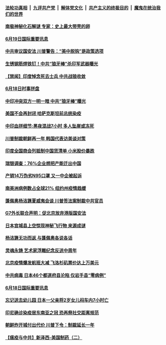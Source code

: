 ####  [法轮功真相](../../../../basic/blob/master/README.md?t=06192002) &nbsp;|&nbsp; [九评共产党](../../../../9ping.md/blob/master/README.md?t=06192002) &nbsp;|&nbsp; [解体党文化](../../../../jtdwh.md/blob/master/README.md?t=06192002)  &nbsp;|&nbsp; [共产主义的终极目的](../../../../gczydzjmd.md/blob/master/README.md?t=06192002) &nbsp;|&nbsp; [魔鬼在统治我们的世界](../../../../mgztzwmdsj.md/blob/master/README.md?t=06192002) 


#### [南极神秘化石解谜 专家：史上最大带壳的卵](../pages/prog202/a102874673.md?t=06192002) 

#### [6月19日国际重要讯息](../pages/prog202/a102874786.md?t=06192002) 

#### [中共审议国安法 川普警告：“美中脱钩”是政策选项](../pages/prog202/a102874618.md?t=06192002) 

#### [生锈钢筋焊铁钉！中共“狼牙棒”杀印军武器曝光](../pages/prog202/a102874555.md?t=06192002) 


#### [【禁闻】印度悼念死去士兵 中共战狼收敛](../pages/prog202/a102874487.md?t=06192002) 

#### [6月18日时事拼盘](../pages/prog202/a102874419.md?t=06192002) 

#### [中印冲突双方一明一暗 中共“狼牙棒”曝光](../pages/prog202/a102874424.md?t=06192002) 

#### [美国不会再封闭 哈萨克斯坦前总统染疫](../pages/prog202/a102874383.md?t=06192002) 

#### [中印血拼细节:黑夜混战7小时 多人坠崖或冻死](../pages/prog202/a102874350.md?t=06192002) 

#### [川普制裁朝鲜再一年 韩国代表访美谈对策](../pages/prog202/a102874354.md?t=06192002) 

#### [印度全国商会列抵制中国货清单 小米股价暴跌](../pages/prog202/a102874322.md?t=06192002) 

#### [瑞银调查：76%企业想把产能迁出中国](../pages/prog202/a102874245.md?t=06192002) 


#### [产销14万伪劣N95口罩 又一中企被起诉](../pages/prog202/a102874254.md?t=06192002) 

#### [南美洲病例数占全球21%  纽约州疫情趋缓](../pages/prog202/a102874235.md?t=06192002) 

#### [蓬佩奥杨洁篪夏威夷会谈 川普签法案制裁中共官员](../pages/prog202/a102874216.md?t=06192002) 

#### [G7外长联合声明：促北京放弃港版国安法](../pages/prog202/a102874226.md?t=06192002) 

#### [日本宫城县上空惊现神秘飞行物 来源成谜](../pages/prog202/a102874036.md?t=06192002) 


#### [杨洁篪无功而返 与蓬佩奥各说各话](../pages/prog202/a102874049.md?t=06192002) 

#### [灵魂永铸 艺术家浮雕纪念反送中周年](../pages/prog202/a102873980.md?t=06192002) 

#### [北京疫情爆发航班大减 飞洛杉矶票价达上万美元](../pages/prog202/a102873977.md?t=06192002) 

#### [中共病毒 日本46个都道府县沦陷 仅岩手县“零病例”](../pages/prog202/a102873937.md?t=06192002) 

#### [6月18日国际重要讯息](../pages/prog202/a102873971.md?t=06192002) 

#### [忘记送去幼儿园 日本一父亲将2岁女儿闷车内7小时亡](../pages/prog202/a102873942.md?t=06192002) 

#### [印尼确诊染疫居东南亚之冠 恐再祭社交距离规范](../pages/prog202/a102873856.md?t=06192002) 

#### [朝鲜炸开城付出代价 川普下令：制裁延长一年](../pages/prog202/a102873879.md?t=06192002) 

#### [【瘟疫与中共】新泽西-美国制药（二）](../pages/prog202/a102873382.md?t=06192002) 

